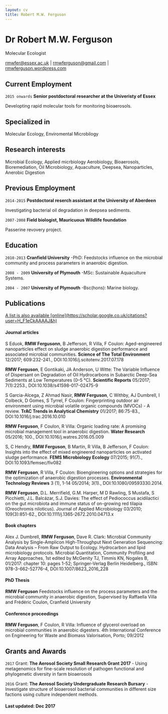 ```yaml
---
layout: cv
title: Robert M.W. Ferguson
---
```

# Dr Robert M.W. Ferguson
Molecular Ecologist

<div id="webaddress">
<a href="rmwfer@essex.ac.uk">rmwfer@essex.ac.uk</a>
| <a href="rmwferguson@gmail.com">rmwferguson@gmail.com</a>
  | <a href="https://rmwferguson.wordpress.com/">rmwferguson.wordpress.com</a>
</div>

## Current Employment
`2015 onwards`
__Senior postdoctoral researcher at the Univeristy of Essex__

Developting rapid molecular tools for monitoring bioaerosols. 
## Specialized in

Molecular Ecology, Enviromental Microbilogy
## Research interests
Microbial Ecology, Applied micrbiology Aerobiology, Bioaerosols, Bioremediation, Oil Microbiology, Aquaculture, Deepsea, Nanoparticles, Anerobic Digestion
## Previous Employment
`2014-2015`
__Postdoctoral reserch assistant at the University of Aberdeen__

Investigating bacterial oil degradation in deepsea sediments.

`2007-2008`
__Field biologist, Mauricuous Wildlife foundation__

Passerine revovery project. 

## Education 
`2010-2013`
__Cranfield University__
-PhD: Feedstocks influence on the microbial community and process parameters in anaerobic digestion.

`2008 - 2009`
__University of Plymouth__
-MSc: Sustainable Aquaculture Systems.

`2004 - 2007`
__University of Plymouth__
-Bsc(hons): Marine biology.

## Publications

<div id="webaddress">
<a href="https://scholar.google.co.uk/citations?user=H_F1eCkAAAAJ&hl=en">A list is also available [online](https://scholar.google.co.uk/citations?user=H_F1eCkAAAAJ&h)</a>
</div>

#### Journal articles

S Eduok, __RMW Fergusonn__, B Jefferson, R Villa, F Coulon: Aged-engineered nanoparticles effect on sludge anaerobic digestion performance and associated microbial communities. __Science of The Total Environment__ 12/2017; 609:232-241., DOI:10.1016/j.scitotenv.2017.07.178

__RMW Ferguson__, E Gontikaki, JA Anderson, U Witte: The Variable Influence of Dispersant on Degradation of Oil Hydrocarbons in Subarctic Deep-Sea Sediments at Low Temperatures (0–5 °C). __Scientific Reports__ 05/2017; 7(1):2253., DOI:10.1038/s41598-017-02475-9

S Garcia-Alcega, Z Ahmad Nasir, __RMW Ferguson__, C Withby, AJ Dumbrell, I Colbeck, D Gomes, S Tyrrel, F Coulon: Fingerprinting outdoor air environment using microbial volatile organic compounds (MVOCs) - A review. __TrAC Trends in Analytical Chemistry__ 01/2017; 86:75-83., DOI:10.1016/j.trac.2016.10.010

__RMW Ferguson__, F Coulon, R Villa: Organic loading rate: A promising microbial management tool in anaerobic digestion. __Water Research__ 05/2016; 100., DOI:10.1016/j.watres.2016.05.009

S, C Hendry, __RMW Ferguson__, B Martin, R Villa, B Jefferson, F Coulon: Insights into the effect of mixed engineered nanoparticles on activated sludge performance. __FEMS Microbiology Ecology__ 07/2015; 91(7)., DOI:10.1093/femsec/fiv082

__RMW Ferguson__, R Villa, F Coulon: Bioengineering options and strategies for the optimization of anaerobic digestion processes. __Environmental Technology Reviews__ 3 (1), 1-14 05/2014; 3(1)., DOI:10.1080/09593330.2014.

__RMW Ferguson__, D.L. Merrifield, G.M. Harper, M D Rawling, S Mustafa, S Picchietti, J.L. Balcázar, S.J. Davies: The effect of Pediococcus acidilactici on the gut microbiota and immune status of on-growing red tilapia (Oreochromis niloticus). Journal of Applied Microbiology 03/2010; 109(3):851-62., DOI:10.1111/j.1365-2672.2010.04713.x

#### Book chapters

Alex J. Dumbrell, __RMW Ferguson__, Dave R. Clark: Microbial Community Analysis by Single-Amplicon High-Throughput Next Generation Sequencing: Data Analysis – From Raw Output to Ecology. Hydrocarbon and lipid microbiology protocols. Microbial Quantitation, Community Profiling and Array Approaches, 1st edited by McGenity TJ, Timmis KN, Nogales B, 01/2017: chapter 10: pages 1-52; Springer-Verlag Berlin Heidelberg., ISBN: 978-3-662-52776-4, DOI:10.1007/8623_2016_228

#### PhD Thesis

__RMW Ferguson__ Feedstocks influence on the process parameters and the microbial community in anaerobic digestion, Supervised by Raffaella Villa and Frédéric Coulon,  Cranfield University  

#### Conference proceedings

__RMW Ferguson__, F Coulon, R Villa: Influence of glycerol overload on microbial communities in anaerobic digesters. 4th International Conference on Engineering for Waste and Biomass Valorisation, Porto; 09/2012

## Grants and Awards

`2017`
Grant: __The Aerosol Society Small Research Grant 2017__ - Using metagenomics for fine-scale resolution of pathogen functional and phylogenetic diversity in farm bioaerosols

`2016`
Grant: __The Aerosol Society Undergraduate Research Bursary__ - Investigate structure of bioaerosol bacterial communities in different size factions using culture independent methods.





#### Last updated: Dec 2017 


